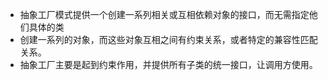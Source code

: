 - 抽象工厂模式提供一个创建一系列相关或互相依赖对象的接口，而无需指定他们具体的类
- 创建一系列的对象，而这些对象互相之间有约束关系，或者特定的兼容性匹配关系。
- 抽象工厂主要是起到约束作用，并提供所有子类的统一接口，让调用方使用。